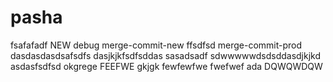 # pasha
fsafafadf
NEW
debug
merge-commit-new
ffsdfsd
merge-commit-prod
dasdasdasdsafsdfs
dasjkjkfsdfsddas
sasadsadf
sdwwwwwdsdsddasdjkjkd
asdasfsdfsd
okgrege
FEEFWE
gkjgk
fewfewfwe
fwefwef
ada
DQWQWDQW
